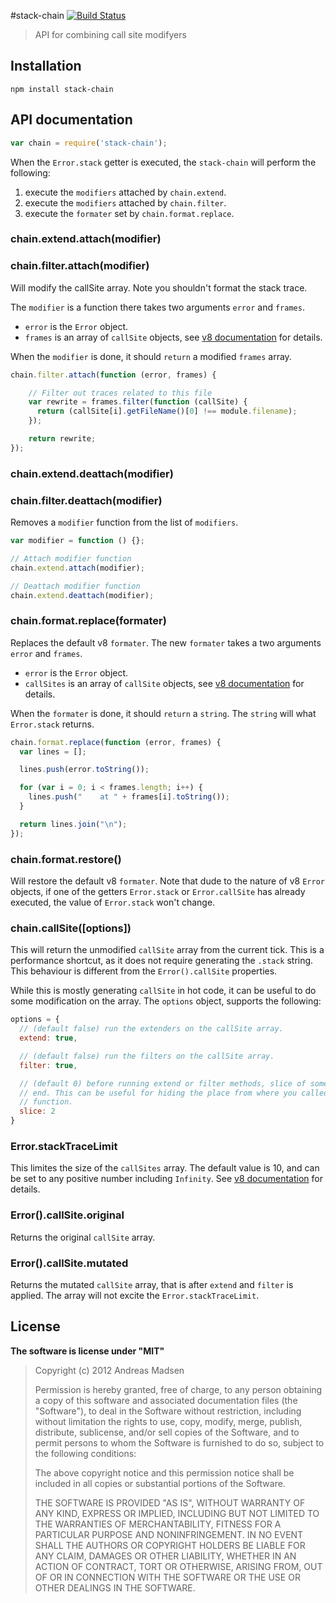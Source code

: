 #stack-chain [![Build Status](https://secure.travis-ci.org/AndreasMadsen/stack-chain.png)](http://travis-ci.org/AndreasMadsen/stack-chain)

> API for combining call site modifyers

## Installation

```sheel
npm install stack-chain
```
## API documentation

```JavaScript
var chain = require('stack-chain');
```

When the `Error.stack` getter is executed, the `stack-chain` will perform the
following:

1. execute the `modifiers` attached by `chain.extend`.
2. execute the `modifiers` attached by `chain.filter`.
3. execute the `formater` set by `chain.format.replace`.

### chain.extend.attach(modifier)
### chain.filter.attach(modifier)

Will modify the callSite array. Note you shouldn't format the stack trace.

The `modifier` is a function there takes two arguments `error` and `frames`.

* `error` is the `Error` object.
* `frames` is an array of `callSite` objects, see
  [v8 documentation](http://code.google.com/p/v8/wiki/JavaScriptStackTraceApi)
  for details.

When the `modifier` is done, it should `return` a modified `frames` array.

```JavaScript
chain.filter.attach(function (error, frames) {

    // Filter out traces related to this file
    var rewrite = frames.filter(function (callSite) {
      return (callSite[i].getFileName()[0] !== module.filename);
    });

    return rewrite;
});
```

### chain.extend.deattach(modifier)
### chain.filter.deattach(modifier)

Removes a `modifier` function from the list of `modifiers`.

```JavaScript
var modifier = function () {};

// Attach modifier function
chain.extend.attach(modifier);

// Deattach modifier function
chain.extend.deattach(modifier);
```

### chain.format.replace(formater)

Replaces the default v8 `formater`. The new `formater` takes a two arguments
`error` and `frames`.

* `error` is the `Error` object.
* `callSites` is an array of `callSite` objects, see
  [v8 documentation](http://code.google.com/p/v8/wiki/JavaScriptStackTraceApi)
  for details.

When the `formater` is done, it should `return` a `string`. The `string` will
what `Error.stack` returns.

```JavaScript
chain.format.replace(function (error, frames) {
  var lines = [];

  lines.push(error.toString());

  for (var i = 0; i < frames.length; i++) {
    lines.push("    at " + frames[i].toString());
  }

  return lines.join("\n");
});
```

### chain.format.restore()

Will restore the default v8 `formater`. Note that dude to the nature of v8
`Error` objects, if one of the getters `Error.stack` or `Error.callSite` has
already executed, the value of `Error.stack` won't change.

### chain.callSite([options])

This will return the unmodified `callSite` array from the current tick. This
is a performance shortcut, as it does not require generating the `.stack`
string. This behaviour is different from the `Error().callSite` properties.

While this is mostly generating `callSite` in hot code, it can be useful to
do some modification on the array. The `options` object, supports the following:

```javascript
options = {
  // (default false) run the extenders on the callSite array.
  extend: true,

  // (default false) run the filters on the callSite array.
  filter: true,

  // (default 0) before running extend or filter methods, slice of some of the
  // end. This can be useful for hiding the place from where you called this
  // function.
  slice: 2
}
```

### Error.stackTraceLimit

This limites the size of the `callSites` array. The default value is 10, and
can be set to any positive number including `Infinity`. See
[v8 documentation](http://code.google.com/p/v8/wiki/JavaScriptStackTraceApi)
for details.

### Error().callSite.original

Returns the original `callSite` array.

### Error().callSite.mutated

Returns the mutated `callSite` array, that is after `extend` and `filter`
is applied. The array will not excite the `Error.stackTraceLimit`.

## License

**The software is license under "MIT"**

> Copyright (c) 2012 Andreas Madsen
>
> Permission is hereby granted, free of charge, to any person obtaining a copy
> of this software and associated documentation files (the "Software"), to deal
> in the Software without restriction, including without limitation the rights
> to use, copy, modify, merge, publish, distribute, sublicense, and/or sell
> copies of the Software, and to permit persons to whom the Software is
> furnished to do so, subject to the following conditions:
>
> The above copyright notice and this permission notice shall be included in
> all copies or substantial portions of the Software.
>
> THE SOFTWARE IS PROVIDED "AS IS", WITHOUT WARRANTY OF ANY KIND, EXPRESS OR
> IMPLIED, INCLUDING BUT NOT LIMITED TO THE WARRANTIES OF MERCHANTABILITY,
> FITNESS FOR A PARTICULAR PURPOSE AND NONINFRINGEMENT. IN NO EVENT SHALL THE
> AUTHORS OR COPYRIGHT HOLDERS BE LIABLE FOR ANY CLAIM, DAMAGES OR OTHER
> LIABILITY, WHETHER IN AN ACTION OF CONTRACT, TORT OR OTHERWISE, ARISING FROM,
> OUT OF OR IN CONNECTION WITH THE SOFTWARE OR THE USE OR OTHER DEALINGS IN
> THE SOFTWARE.
